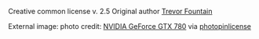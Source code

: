 Creative common license v. 2.5
Original author [Trevor Fountain](http://texasexpat.net/whois)

External image:
photo credit: [NVIDIA GeForce GTX 780](http://www.flickr.com/photos/83620044@N06/8800591670) via [photopin](http://photopin.com)[license](https://creativecommons.org/licenses/by/2.0/)